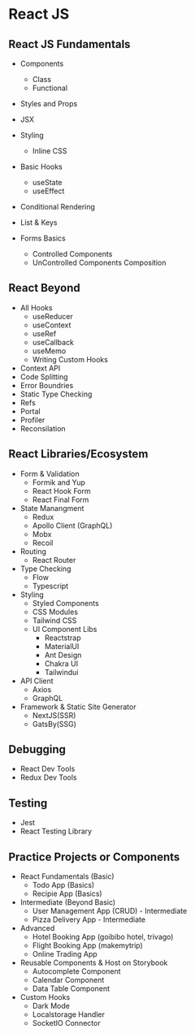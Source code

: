 # React JS

## React JS Fundamentals

- Components
    - Class
    - Functional

- Styles and Props
- JSX
- Styling
    - Inline CSS
- Basic Hooks
    - useState
    - useEffect
- Conditional Rendering
- List & Keys
- Forms Basics
    - Controlled Components
    - UnControlled Components
Composition


## React Beyond 

- All Hooks
    - useReducer
    - useContext
    - useRef
    - useCallback
    - useMemo
    - Writing Custom Hooks
- Context API
- Code Splitting
- Error Boundries
- Static Type Checking
- Refs
- Portal
- Profiler
- Reconsilation

## React Libraries/Ecosystem

- Form & Validation
    - Formik and Yup
    - React Hook Form
    - React Final Form
- State Manangment
    - Redux
    - Apollo Client (GraphQL)
    - Mobx
    - Recoil
- Routing
    - React Router
- Type Checking
    - Flow
    - Typescript
- Styling
    - Styled Components
    - CSS Modules
    - Tailwind CSS
    - UI Component Libs
        - Reactstrap
        - MaterialUI
        - Ant Design
        - Chakra UI
        - Tailwindui
- API Client
    - Axios
    - GraphQL
- Framework & Static Site Generator
    - NextJS(SSR)
    - GatsBy(SSG)

## Debugging

- React Dev Tools
- Redux Dev Tools

## Testing

- Jest
- React Testing Library

## Practice Projects or Components

- React Fundamentals (Basic)
    - Todo App (Basics)
    - Recipie App (Basics)
- Intermediate (Beyond Basic)
    - User Management App (CRUD) - Intermediate
    - Pizza Delivery App - Intermediate
- Advanced
    - Hotel Booking App (goibibo hotel, trivago)
    - Flight Booking App (makemytrip)
    - Online Trading App
- Reusable Components & Host on Storybook
    - Autocomplete Component
    - Calendar Component
    - Data Table Component
- Custom Hooks
    - Dark Mode
    - Localstorage Handler
    - SocketIO Connector        

